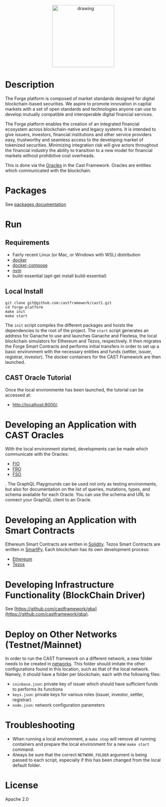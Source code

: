 <div align="center">
  <img src="https://www.cast-framework.com/wp-content/themes/forge-framework/img/logo-cast-w.svg" alt="drawing" width="200"/>
</div>

# Description

The Forge platform is composed of market standards designed for digital blockchain-based securities. We aspire to promote innovation in capital markets with a set of open standards and technologies anyone can use to develop mutually compatible and interoperable digital financial services.


The Forge platform enables the creation of an integrated financial ecosystem across blockchain-native and legacy systems. It is intended to give issuers, investors, financial institutions and other service providers easy, trustworthy and seamless access to the developing market of tokenized securities. Minimizing integration risk will give actors throughout the financial industry the ability to transition to a new model for financial markets without prohibitive cost overheads.

This is done via the [Oracles](./packages/cast/oracles/) in the Cast Framework. Oracles are entities which communicated with the blockchain.

# Packages

See [packages documentation](./packages/cast)

# Run

## Requirements

- Fairly recent Linux (or Mac, or Windows with WSL) distribution
- [docker](https://docs.docker.com/get-docker/)
- [docker-compose](https://docs.docker.com/compose/install/)
- [nvm](https://github.com/nvm-sh/nvm#installing-and-updating)
- build-essential (apt-get install build-essential)

## Local Install

```shell
git clone git@github.com:castframework/cast1.git
cd forge-platform
make init
make start
```

The `init` script compiles the different packages and hoists the dependencies to the root of the project.
The `start` script generates an address for Ganache to use and launches Ganache and Flextesa, the local blockchain simulators for Ethereum and Tezos, respectively. It then migrates the Forge Smart Contracts and performs initial transfers in order to set up a basic environment with the necessary entities and funds (settler, issuer, registrar, investor). The docker containers for the CAST Framework are then launched.

## CAST Oracle Tutorial

Once the local environmente has been launched, the tutorial can be accessed at:
- [http://localhost:8000/](http://localhost:8000/).

# Developing an Application with CAST Oracles

With the local environment started, developments can be made which communicate with the Oracles:
- [FIO](http://localhost:6664/graphql)
- [FRO](http://localhost:6661/graphql) 
- [FSO](http://localhost:6663/graphql) 

. The GraphQL Playgrounds can be used not only as testing environments, but also for documentation on the list of queries, mutations, types, and schema available for each Oracle.
You can use the schema and URL to connect your GraphQL client to an Oracle.

# Developing an Application with Smart Contracts

Ethereum Smart Contracts are written in [Solidity](https://docs.soliditylang.org/en/v0.8.13/). Tezos Smart Contracts are written in [SmartPy](https://smartpy.io/).
Each blockchain has its own development process:

- [Ethereum](./packages/cast/cast-eth-v1/)
- [Tezos](./packages/cast/cast-tz-v1/)

# Developing Infrastructure Functionality (BlockChain Driver)

See [https://github.com/castframework/gba](https://github.com/castframework/gba).

# Deploy on Other Networks (Testnet/Mainnet)

In order to run the CAST framework on a different network, a new folder needs to be created in [networks](./networks/). This folder should imitate the other configurations found in this location, such as that of the local network. Namely, it should have a folder per blockchain, each with the following files:

- `coinbase.json`: private key of issuer which should have sufficient funds to performs its functions
- `keys.json`: private keys for various roles (issuer, investor, settler, registrar)
- `node.json`: network configuration parameters

# Troubleshooting

- When running a local environment, a `make stop` will remove all running containers and prepare the local environment for a new `make start` command.
- Always be sure that the correct `NETWORK_FOLDER` argument is being passed to each script, especially if this has been changed from the local default folder.

# License

Apache 2.0
